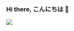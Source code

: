 ### Hi there, こんにちは 👋

![](https://media4.giphy.com/media/dEdgB3euossMg/giphy.gif?cid=ecf05e47mbe3dy0ohqesf0e21n0bs04l5b2bnfw389lmk62x&rid=giphy.gif&ct=g)
<!--
**Seryaltuncer/Seryaltuncer** is a ✨ _special_ ✨ repository because its `README.md` (this file) appears on your GitHub profile.

Here are some ideas to get you started:

- 🔭 I’m currently working on ...
- 🌱 I’m currently learning ...
- 👯 I’m looking to collaborate on ...
- 🤔 I’m looking for help with ...
- 💬 Ask me about ...
- 📫 How to reach me: ...
- 😄 Pronouns: ...
- ⚡ Fun fact: ...
-->
